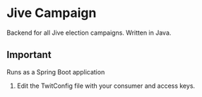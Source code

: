 # Jive Campaign
Backend for all Jive election campaigns. Written in Java.

## Important
Runs as a Spring Boot application

1. Edit the TwitConfig file with your consumer and access keys.
